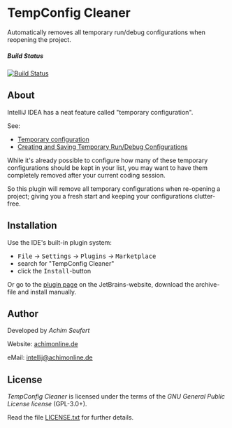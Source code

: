 # TempConfig Cleaner
Automatically removes all temporary run/debug configurations when reopening the project.

##### Build Status
[![Build Status](https://travis-ci.org/4ch1m/TempConfigCleaner.svg?branch=master)](https://travis-ci.org/4ch1m/TempConfigCleaner)

## About

IntelliJ IDEA has a neat feature called "temporary configuration".

See:
* [Temporary configuration](https://www.jetbrains.com/help/idea/2016.2/run-debug-configuration.html#d149123e18)
* [Creating and Saving Temporary Run/Debug Configurations](https://www.jetbrains.com/help/idea/2016.2/creating-and-saving-temporary-run-debug-configurations.html)

While it's already possible to configure how many of these temporary configurations should be kept in your list, you may want to have them completely removed after your current coding session.

So this plugin will remove all temporary configurations when re-opening a project; giving you a fresh start and keeping your configurations clutter-free.

## Installation
Use the IDE's built-in plugin system:

* <kbd>File</kbd> &rarr; <kbd>Settings</kbd> &rarr; <kbd>Plugins</kbd> &rarr; <kbd>Marketplace</kbd>
* search for "TempConfig Cleaner"
* click the <kbd>Install</kbd>-button

Or go to the [plugin page](https://plugins.jetbrains.com/plugin/9234) on the JetBrains-website, download the archive-file and install manually.

## Author
Developed by *Achim Seufert*

Website: [achimonline.de](http://www.achimonline.de)

eMail: [intellij@achimonline.de](mailto:intellij@achimonline.de)

## License
*TempConfig Cleaner* is licensed under the terms of the *GNU General Public License license* (GPL-3.0+).

Read the file [LICENSE.txt](LICENSE.txt) for further details.

